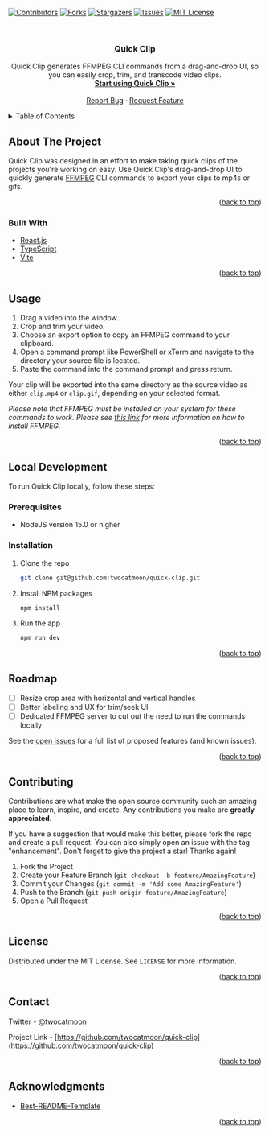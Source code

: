 <div id="top"></div>
 
[![Contributors][contributors-shield]][contributors-url]
[![Forks][forks-shield]][forks-url]
[![Stargazers][stars-shield]][stars-url]
[![Issues][issues-shield]][issues-url]
[![MIT License][license-shield]][license-url]



<!-- PROJECT LOGO -->
<br />
<div align="center">
  <h3 align="center">Quick Clip</h3>

  <p align="center">
    Quick Clip generates FFMPEG CLI commands from a drag-and-drop UI, so you can easily crop, trim, and transcode video clips.
    <br />
    <a href="https://quick-clip.twocatmoon.com"><strong>Start using Quick Clip »</strong></a>
    <br />
    <br />
    <a href="https://github.com/twocatmoon/quick-clip/issues">Report Bug</a>
    ·
    <a href="https://github.com/twocatmoon/quick-clip/issues">Request Feature</a>
  </p>
</div>



<!-- TABLE OF CONTENTS -->
<details>
  <summary>Table of Contents</summary>
  <ol>
    <li>
      <a href="#about-the-project">About The Project</a>
      <ul>
        <li><a href="#built-with">Built With</a></li>
      </ul>
    </li>
    <li><a href="#usage">Usage</a></li>
    <li>
      <a href="#local-development">Local Development</a>
      <ul>
        <li><a href="#prerequisites">Prerequisites</a></li>
        <li><a href="#installation">Installation</a></li>
      </ul>
    </li>
    <li><a href="#roadmap">Roadmap</a></li>
    <li><a href="#contributing">Contributing</a></li>
    <li><a href="#license">License</a></li>
    <li><a href="#contact">Contact</a></li>
    <li><a href="#acknowledgments">Acknowledgments</a></li>
  </ol>
</details>



<!-- ABOUT THE PROJECT -->
## About The Project

Quick Clip was designed in an effort to make taking quick clips of the projects you're working on easy. 
Use Quick Clip's drag-and-drop UI to quickly generate [FFMPEG](https://ffmpeg.org/) CLI commands to export your clips to mp4s or gifs.

<p align="right">(<a href="#top">back to top</a>)</p>



### Built With

* [React.js](https://reactjs.org/)
* [TypeScript](https://www.typescriptlang.org/)
* [Vite](https://vitejs.dev/)

<p align="right">(<a href="#top">back to top</a>)</p>



<!-- USAGE -->
## Usage

1. Drag a video into the window.
2. Crop and trim your video.
3. Choose an export option to copy an FFMPEG command to your clipboard.
4. Open a command prompt like PowerShell or xTerm and navigate to the directory your source file is located.
5. Paste the command into the command prompt and press return.

Your clip will be exported into the same directory as the source video as either `clip.mp4` or `clip.gif`, depending on your selected format.

_Please note that FFMPEG must be installed on your system for these commands to work. Please see [this link](https://ffmpeg.org/download.html) for more information on how to install FFMPEG._

<p align="right">(<a href="#top">back to top</a>)</p>



<!-- LOCAL DEVELOPMENT -->
## Local Development

To run Quick Clip locally, follow these steps:

### Prerequisites

* NodeJS version 15.0 or higher

### Installation

1. Clone the repo
   ```sh
   git clone git@github.com:twocatmoon/quick-clip.git
   ```
2. Install NPM packages
   ```sh
   npm install
   ```
3. Run the app
   ```sh
   npm run dev
   ```

<p align="right">(<a href="#top">back to top</a>)</p>



<!-- ROADMAP -->
## Roadmap

- [ ] Resize crop area with horizontal and vertical handles
- [ ] Better labeling and UX for trim/seek UI
- [ ] Dedicated FFMPEG server to cut out the need to run the commands locally

See the [open issues](https://github.com/twocatmoon/quick-clip/issues) for a full list of proposed features (and known issues).

<p align="right">(<a href="#top">back to top</a>)</p>



<!-- CONTRIBUTING -->
## Contributing

Contributions are what make the open source community such an amazing place to learn, inspire, and create. Any contributions you make are **greatly appreciated**.

If you have a suggestion that would make this better, please fork the repo and create a pull request. You can also simply open an issue with the tag "enhancement".
Don't forget to give the project a star! Thanks again!

1. Fork the Project
2. Create your Feature Branch (`git checkout -b feature/AmazingFeature`)
3. Commit your Changes (`git commit -m 'Add some AmazingFeature'`)
4. Push to the Branch (`git push origin feature/AmazingFeature`)
5. Open a Pull Request

<p align="right">(<a href="#top">back to top</a>)</p>



<!-- LICENSE -->
## License

Distributed under the MIT License. See `LICENSE` for more information.

<p align="right">(<a href="#top">back to top</a>)</p>



<!-- CONTACT -->
## Contact

Twitter - [@twocatmoon](https://twitter.com/twocatmoon)

Project Link - [https://github.com/twocatmoon/quick-clip](https://github.com/twocatmoon/quick-clip)

<p align="right">(<a href="#top">back to top</a>)</p>



<!-- ACKNOWLEDGMENTS -->
## Acknowledgments

* [Best-README-Template](https://github.com/othneildrew/Best-README-Template)

<p align="right">(<a href="#top">back to top</a>)</p>



<!-- MARKDOWN LINKS & IMAGES -->
<!-- https://www.markdownguide.org/basic-syntax/#reference-style-links -->
[contributors-shield]: https://img.shields.io/github/contributors/twocatmoon/quick-clip.svg?style=for-the-badge
[contributors-url]: https://github.com/twocatmoon/quick-clip/graphs/contributors
[forks-shield]: https://img.shields.io/github/forks/twocatmoon/quick-clip.svg?style=for-the-badge
[forks-url]: https://github.com/twocatmoon/quick-clip/network/members
[stars-shield]: https://img.shields.io/github/stars/twocatmoon/quick-clip.svg?style=for-the-badge
[stars-url]: https://github.com/twocatmoon/quick-clip/stargazers
[issues-shield]: https://img.shields.io/github/issues/twocatmoon/quick-clip.svg?style=for-the-badge
[issues-url]: https://github.com/twocatmoon/quick-clip/issues
[license-shield]: https://img.shields.io/github/license/twocatmoon/quick-clip.svg?style=for-the-badge
[license-url]: https://github.com/twocatmoon/quick-clip/blob/master/LICENSE.txt
